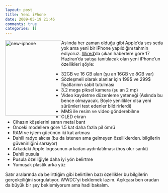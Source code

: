 ```yaml
---
layout: post
title: Yeni iPhone
date: 2009-05-19 21:46
comments: true
categories: []
---
```

<p><img style="border-bottom: 0px; border-left: 0px; display: inline; margin-left: 0px; border-top: 0px; margin-right: 0px; border-right: 0px" title="new-iphone" border="0" alt="new-iphone" align="left" src="http://onurbaykal.com.tr/wp-content/uploads/2009/05/21209mattephone2.jpg" width="178" height="240" /> Aslında her zaman olduğu gibi Apple’da ses seda yok ama yeni bir iPhone yapıldığını tahmin ediyoruz. <a href="http://www.wired.com/gadgetlab/2009/05/next-gen-iphone-specs-launch-date-revealed/">Wired’</a>da çıkan haberlere göre 17 Haziran’da satışa tanıtılacak olan yeni iPhone’un özellikleri şöyle:</p>  <ul>   <li>32GB ve 16 GB alan (şu an 16GB ve 8GB var)</li>    <li>Sözleşmeli olarak alanlar için 199$ ve 299$ fiyatlarının sabit tutulması</li>    <li>3.2 mega piksel kamera (şu an 2 mp)</li>    <li>Video kaydetme düzenleme yeteneği (Aslında bu bence olmayacak. Böyle yenilikler olsa yeni sürümleri test edenler bildirirlerdi)</li>    <li>MMS ile resim ve video gönderebilme</li>    <li>OLED ekran</li>    <li>Cihazın köşelerini saran metal bant</li>    <li>Önceki modellere göre 1.5 kat daha fazla pil ömrü</li>    <li>RAM ve işlem gücünün iki kat artması</li>    <li>Dahili radyo alıcısı (bu da istenen ama gelmeyen özelliklerden. bilgilerin güvenirliğini sarsıyor)</li>    <li>Arkadaki Apple logosunun arkadan aydınlatılması (hoş olur sanki)</li>    <li>Dahili pusula</li>    <li>Pusula özelliğiyle daha iyi yön belirtme</li>    <li>Yumuşak plastik arka yüz</li> </ul>  <p>Satır aralarında da belirttiğim gibi belirtilen bazı özellikler bu bilgilerin gerçekçiliğini sorgulatıyor. WWDC’yi beklemek lazım. Açıkçası ben oradan da büyük bir şey beklemiyorum ama hadi bakalım.</p>
